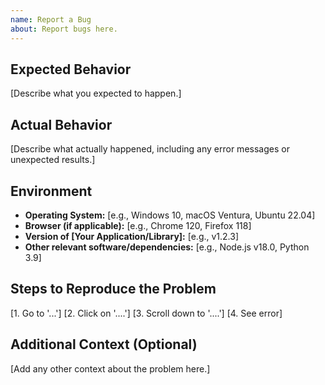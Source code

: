 ```yaml
---
name: Report a Bug
about: Report bugs here.
---
```


## Expected Behavior
[Describe what you expected to happen.]

## Actual Behavior
[Describe what actually happened, including any error messages or unexpected results.]

## Environment
  - **Operating System:** [e.g., Windows 10, macOS Ventura, Ubuntu 22.04]
  - **Browser (if applicable):** [e.g., Chrome 120, Firefox 118]
  - **Version of [Your Application/Library]:** [e.g., v1.2.3]
  - **Other relevant software/dependencies:** [e.g., Node.js v18.0, Python 3.9]

## Steps to Reproduce the Problem
  [1. Go to '...']
  [2. Click on '....']
  [3. Scroll down to '....']
  [4. See error]

## Additional Context (Optional)
[Add any other context about the problem here.]

